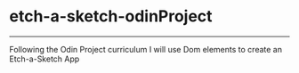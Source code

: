 # etch-a-sketch-odinProject
----------
Following the Odin Project curriculum I will use Dom elements to create an Etch-a-Sketch App
